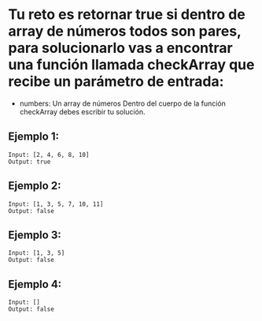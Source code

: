 # Tu reto es retornar true si dentro de array de números todos son pares, para solucionarlo vas a encontrar una función llamada checkArray que recibe un parámetro de entrada:

* numbers: Un array de números
Dentro del cuerpo de la función checkArray debes escribir tu solución.


## Ejemplo 1:

```
Input: [2, 4, 6, 8, 10]
Output: true
```

## Ejemplo 2:
```
Input: [1, 3, 5, 7, 10, 11]
Output: false
```

## Ejemplo 3:

```
Input: [1, 3, 5]
Output: false
```

## Ejemplo 4:
```
Input: []
Output: false
```